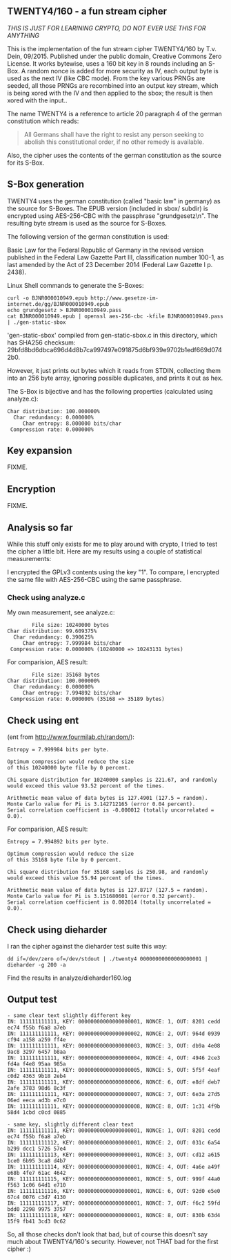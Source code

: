 ## TWENTY4/160 - a fun stream cipher

*THIS IS JUST FOR LEARINING CRYPTO, DO NOT EVER USE THIS FOR ANYTHING*

This is the implementation of the fun stream cipher TWENTY4/160 by T.v. Dein, 09/2015.
Published under the public domain, Creative Commons Zero License. It works bytewise,
uses a 160 bit key in 8 rounds including an S-Box. A random nonce is added for more
security as IV, each output byte is used as the next IV (like CBC mode). From the key
various PRNGs are seeded, all those PRNGs are recombined into an output key stream,
which is being xored with the IV and then applied to the sbox; the result is then xored
with the input..

The name TWENTY4 is a reference to article 20 paragraph 4 of the german constitution
which reads:

> All Germans shall have  the right to resist  any person seeking to
> abolish this constitutional order, if no other remedy is available.

Also, the cipher uses the contents of the german constitution as the source for its
S-Box.

## S-Box generation

TWENTY4 uses the german constitution (called "basic law" in germany) as
the source for S-Boxes. The EPUB version (included in sbox/ subdir)
is encrypted using AES-256-CBC with the passphrase
"grundgesetz\n". The resulting byte stream is used as the source for
S-Boxes.

The following version of the german constitution is used:

Basic Law for the Federal Republic of Germany in the revised version
published in the Federal Law Gazette Part III, classification number
100-1, as last amended by the Act of 23 December 2014
(Federal Law Gazette I p. 2438).

Linux Shell commands to generate the S-Boxes:

    curl -o BJNR000010949.epub http://www.gesetze-im-internet.de/gg/BJNR000010949.epub
    echo grundgesetz > BJNR000010949.pass
    cat BJNR000010949.epub | openssl aes-256-cbc -kfile BJNR000010949.pass | ./gen-static-sbox

'gen-static-sbox' compiled from gen-static-sbox.c in this directory, which has SHA256
checksum: 29bfd8bd6dbca696d4d8b7ca997497e091875d6bf939e9702b1edf669d0742b0.

However, it just prints out bytes which it reads from STDIN, collecting them into an 256
byte array, ignoring possible duplicates, and prints it out as hex.

The S-Box is bijective and has the following properties (calculated using analyze.c):

    Char distribution: 100.000000%
      Char redundancy: 0.000000%
         Char entropy: 8.000000 bits/char
     Compression rate: 0.000000%

## Key expansion

FIXME.

## Encryption

FIXME.

## Analysis so far

While this stuff only exists for me to play around with
crypto, I tried to test the cipher a little bit. Here are
my results using a couple of statistical measurements:

I encrypted the GPLv3 contents using the key "1". To compare,
I encrypted the same file with AES-256-CBC using the same
passphrase.


### Check using analyze.c

My own measurement, see analyze.c:

            File size: 10240000 bytes
    Char distribution: 99.609375%
      Char redundancy: 0.390625%
         Char entropy: 7.999984 bits/char
     Compression rate: 0.000000% (10240000 => 10243131 bytes)

For comparision, AES result:

            File size: 35168 bytes
    Char distribution: 100.000000%
      Char redundancy: 0.000000%
         Char entropy: 7.994892 bits/char
     Compression rate: 0.000000% (35168 => 35189 bytes)

## Check using ent

(ent from http://www.fourmilab.ch/random/):

    
    Entropy = 7.999984 bits per byte.
    
    Optimum compression would reduce the size
    of this 10240000 byte file by 0 percent.
    
    Chi square distribution for 10240000 samples is 221.67, and randomly
    would exceed this value 93.52 percent of the times.
    
    Arithmetic mean value of data bytes is 127.4901 (127.5 = random).
    Monte Carlo value for Pi is 3.142712165 (error 0.04 percent).
    Serial correlation coefficient is -0.000012 (totally uncorrelated = 0.0).


For comparision, AES result:

    Entropy = 7.994892 bits per byte.
    
    Optimum compression would reduce the size
    of this 35168 byte file by 0 percent.
    
    Chi square distribution for 35168 samples is 250.98, and randomly
    would exceed this value 55.94 percent of the times.
    
    Arithmetic mean value of data bytes is 127.8717 (127.5 = random).
    Monte Carlo value for Pi is 3.151680601 (error 0.32 percent).
    Serial correlation coefficient is 0.002014 (totally uncorrelated = 0.0).

## Check using dieharder

I ran the cipher against the dieharder test suite this way:

    dd if=/dev/zero of=/dev/stdout | ./twenty4 00000000000000000001 | dieharder -g 200 -a

Find the results in analyze/dieharder160.log 

## Output test

    - same clear text slightly different key
    IN: 111111111111, KEY: 00000000000000000001, NONCE: 1, OUT: 8201 cedd ec74 f55b f6a8 a7eb          
    IN: 111111111111, KEY: 00000000000000000002, NONCE: 2, OUT: 964d 0939 cf94 a158 a259 ff4e          
    IN: 111111111111, KEY: 00000000000000000003, NONCE: 3, OUT: db9a 4e08 9ac8 3297 6457 b8aa          
    IN: 111111111111, KEY: 00000000000000000004, NONCE: 4, OUT: 4946 2ce3 fd4a f4e8 95aa 985a          
    IN: 111111111111, KEY: 00000000000000000005, NONCE: 5, OUT: 5f5f 4eaf c0d2 4363 9b18 2eb4          
    IN: 111111111111, KEY: 00000000000000000006, NONCE: 6, OUT: e8df deb7 2afe 3783 98d6 8c3f          
    IN: 111111111111, KEY: 00000000000000000007, NONCE: 7, OUT: 6e3a 27d5 06ed eeca ad3b e7c0          
    IN: 111111111111, KEY: 00000000000000000008, NONCE: 8, OUT: 1c31 4f9b 58d4 1cbd c0cd 0885
    
    - same key, slightly different clear text
    IN: 111111111111, KEY: 00000000000000000001, NONCE: 1, OUT: 8201 cedd ec74 f55b f6a8 a7eb          
    IN: 111111111112, KEY: 00000000000000000001, NONCE: 2, OUT: 031c 6a54 b299 dcc1 5726 57e4          
    IN: 111111111113, KEY: 00000000000000000001, NONCE: 3, OUT: cd12 a615 1ce0 6b95 3ca8 d4b7          
    IN: 111111111114, KEY: 00000000000000000001, NONCE: 4, OUT: 4a6e a49f e68b 4fe7 61ac 4642          
    IN: 111111111115, KEY: 00000000000000000001, NONCE: 5, OUT: 999f 44a0 f563 1c06 64d1 e710          
    IN: 111111111116, KEY: 00000000000000000001, NONCE: 6, OUT: 92d0 e5e0 67c4 0076 c3d7 4130          
    IN: 111111111117, KEY: 00000000000000000001, NONCE: 7, OUT: f6c2 59fd bdd0 2298 9975 3757          
    IN: 111111111118, KEY: 00000000000000000001, NONCE: 8, OUT: 830b 63d4 15f9 fb41 3cd3 0c62


So, all those checks don't look that bad, but of course this doesn't
say much about TWENTY4/160's security. However, not THAT bad for the first cipher :)
